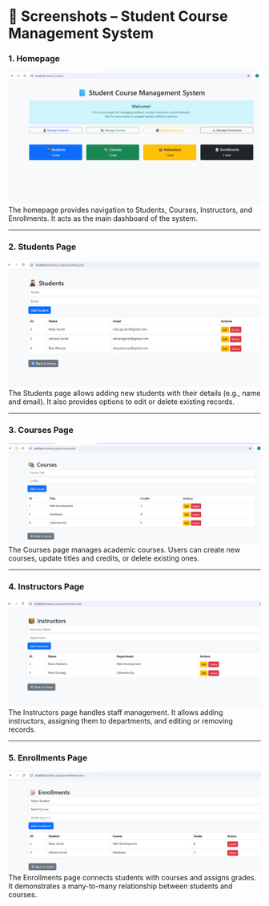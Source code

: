 # 📸 Screenshots – Student Course Management System

### 1. Homepage
![Homepage](screenshots/homepage.png)  
The homepage provides navigation to Students, Courses, Instructors, and Enrollments. It acts as the main dashboard of the system.

---

### 2. Students Page
![Students](screenshots/students.png)  
The Students page allows adding new students with their details (e.g., name and email). It also provides options to edit or delete existing records.

---

### 3. Courses Page
![Courses](screenshots/courses.png)  
The Courses page manages academic courses. Users can create new courses, update titles and credits, or delete existing ones.

---

### 4. Instructors Page
![Instructors](screenshots/instructors.png)  
The Instructors page handles staff management. It allows adding instructors, assigning them to departments, and editing or removing records.

---

### 5. Enrollments Page
![Enrollments](screenshots/enrollments.png)  
The Enrollments page connects students with courses and assigns grades. It demonstrates a many-to-many relationship between students and courses.